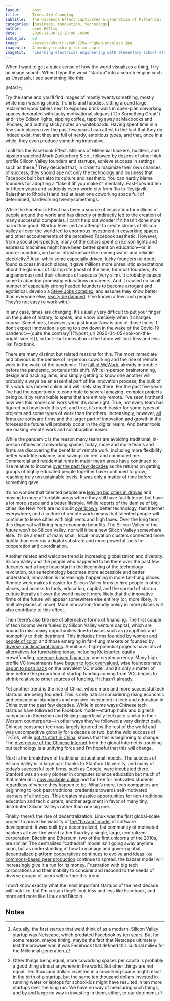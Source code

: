 ```yaml
---
layout:     post
title:      Times Are Changing
subtitle:   The Facebook Effect captivated a generation of Millennial founders, but startups of the future will look more like Linux than Facebook.
categories: [business, innovation, technology]
author:     Lane Rettig
date:       2020-11-30 15:20:00 -0500
issue_id:   60
image:      /assets/shahir-shah-Z2bw-rJgkpg-unsplash.jpg
imagealt:   A monkey reaching for an apple
imagetxt:   "Learning electrical engineering with elementary school students. I think innovation in the future will look less like Facebook and more like this. Estonia, 2017. (Photo by the author)"
---
```

When I want to get a quick sense of how the world visualizes a thing, I try an image search. When I type the word “startup” into a search engine such as Unsplash, I see something like this:

[IMAGE]

Try the same and you’ll find images of mostly twentysomething, mostly white men wearing shorts, t-shirts and hoodies, sitting around large, reclaimed wood tables next to exposed brick walls in open-plan coworking spaces decorated with tacky motivational slogans (“Do Something Great”) and lit by Edison lights, sipping coffee, tapping away at Macbooks and iPhones, and putting sticky notes on whiteboards. Having spent time in a few such places over the past few years I can attest to the fact that they do indeed exist, that they are full of nerdy, ambitious types, and that, once in a while, they even produce something innovative.

I call this the Facebook Effect. Millions of Millennial hackers, hustlers, and hipsters watched Mark Zuckerberg & co., followed by dozens of other high-profile Silicon Valley founders and startups, achieve success in settings such as these.[^1] They decided that, in order to maximize their own chances of success, they should ape not only the technology and business that Facebook built but also its culture and aesthetic. You can hardly blame founders for adopting a “fake it til’ you make it” mentality. Fast-forward ten or fifteen years and suddenly every world city from Rio to Reykjavik, Rajasthan to Rhode Island had at least one coworking space full of determined, hardworking twentysomethings.

While the Facebook Effect has been a source of inspiration for millions of people around the world and has directly or indirectly led to the creation of many successful companies, I can’t help but wonder if it hasn’t done more harm than good. Startup fever and an attempt to create clones of Silicon Valley all over the world led to enormous investment in coworking spaces and other accoutrements of the perceived Facebook aesthetic. However, from a social perspective, many of the dollars spent on Edison lights and espresso machines might have been better spent on education—or, in poorer countries, on basic infrastructure like running water and reliable electricity.[^2] Also, while some especially driven, lucky founders no doubt found success in such places, it gave millions more unrealistic expectations about the glamour of startup life (most of the time, for most founders, it’s unglamorous) and their chances of success (very slim). It probably caused some to abandon promising educations or careers. And it caused no small number of especially strong headed founders to become arrogant and egotistical, develop a [Steve Jobs complex](https://www.wired.com/2015/10/steve-jobs-tech-god-complex/), and assume they know better than everyone else, [reality be damned](https://en.wikipedia.org/wiki/Reality_distortion_field). (I’ve known a few such people. They’re not easy to work with.)

In any case, times are changing. It’s usually very difficult to put your finger on the pulse of history, to speak, and know precisely when it changes course. Sometimes, however, you just know. Now is one of those times. I don’t expect innovation is going to slow down in the wake of the Covid-19 pandemic—[quite the contrary]({%post_url 2020-04-05-look-on-the-bright-side %}), in fact—but innovation in the future will look less and less like Facebook.

There are many distinct but related reasons for this. The most immediate and obvious is the demise of in-person coworking and the rise of remote work in the wake of the pandemic. The [fall of WeWork](https://g.co/kgs/yruUhS), already in trouble before the pandemic, portends this shift. While in-person brainstorming, design and hacking jams, and simply getting to know one another will probably always be an essential part of the innovation process, the bulk of this work has moved online and will likely stay there. For the past five years I’ve had the opportunity to contribute to several amazing, complex projects being built by remarkable teams that are entirely remote. I’ve seen firsthand how well this model can work when it’s done right. True, not every team has figured out how to do this yet, and true, it’s much easier for some types of projects and some types of work than for others. Increasingly, however, [all firms are software firms](https://www.satellitetoday.com/innovation/2019/02/26/microsoft-ceo-every-company-is-now-a-software-company/) and the larger part of innovation and growth in the foreseeable future will probably occur in the digital realm. And better tools are making remote work and collaboration easier.

While the pandemic is the reason many teams are avoiding traditional, in-person offices and coworking spaces today, more and more teams and firms are discovering the benefits of remote work, including more flexibility, better work-life balance, and savings on rent and commute time. Commercial and residential rents in major metro areas have continued to rise relative to income [over the past few decades](https://www.apartmentlist.com/research/rent-growth-since-1960) as the returns on getting groups of highly educated people together have continued to grow, reaching truly unsustainable levels. It was only a matter of time before something gave.

It’s no wonder that talented people are [leaving big cities in droves](https://www.cnbc.com/2020/10/31/why-high-earners-in-finance-and-tech-left-new-york-city.html) and moving to more affordable areas where they still have fast Internet but have a lot more space and a better lifestyle. While reports of the demise of big cities like New York are no doubt [overblown](https://www.nytimes.com/2020/08/24/opinion/jerry-seinfeld-new-york-coronavirus.html?smid=tw-nytopinion&smtyp=cur), better technology, fast Internet everywhere, and a culture of remote work means that talented people will continue to leave cities with high rents and high taxes. Over the long term, this dispersal will bring huge economic benefits. The Silicon Valley of the future won’t be Silicon Valley, nor will it be a new Silicon Valley somewhere else. It’ll be a mesh of many small, local innovation clusters connected more tightly than ever via a digital substrate and more powerful tools for cooperation and coordination.

Another related and welcome trend is increasing globalization and diversity. Silicon Valley and the people who happened to be there over the past few decades had a huge head start in the beginning of the technology revolution, but as technology becomes more accessible and better understood, innovation is increasingly happening in more far-flung places. Remote work makes it easier for Silicon Valley firms to hire people in other places, but access to tools, education, capital, and the spread of startup culture literally all over the world make it more likely that the innovative firms of the future will appear somewhere else entirely (or, more likely, in multiple places at once). More innovation-friendly policy in more places will also contribute to this effect.

Then there’s also the rise of alternative forms of financing. The first couple of tech booms were fueled by Silicon Valley venture capital, which are bound to miss many opportunities due to biases such as groupthink and homophily [to their detriment](https://hbswk.hbs.edu/item/in-venture-capital-birds-of-a-feather-lose-money-together). This includes firms founded by [women and people of color](https://www.entrepreneur.com/article/324743), and those emerging in far-flung markets or founded by [diverse, multicultural teams](https://www.morganstanley.com/ideas/venture-capital-funding-gap). Ambitious, high-potential projects have lots of alternatives for fundraising today, including Kickstarter, equity crowdfunding, [revenue-based financing](https://www.toptal.com/finance/venture-capital-consultants/revenue-based-financing), and cryptocurrency. Many high-profile VC investments have [begun to look overvalued](https://www.economist.com/briefing/2019/04/17/the-wave-of-unicorn-ipos-reveals-silicon-valleys-groupthink), wise founders have [begun to push back](https://www.nytimes.com/2019/01/11/technology/start-ups-rejecting-venture-capital.html) on the prevalent VC model, and it’s only a matter of time before the proportion of startup funding coming from VCs begins to shrink relative to other sources of funding, if it hasn’t already.

Yet another trend is the rise of China, where more and more successful tech startups are being founded. This is only natural considering rising economic and educational standards and massive investment in tech and education in China over the past few decades. While in some ways Chinese tech startups have followed the Facebook model—startup hubs and big tech campuses in Shenzhen and Beijing superficially feel quite similar to their Western counterparts—in other ways they’ve followed a very distinct path. Chinese consumer tech was largely ignored by the rest of the world and was uncompetitive globally for a decade or two, but the wild success of TikTok, while [got its start in China](https://en.wikipedia.org/wiki/TikTok#History), shows that this is beginning to change. The [divergence of the Chinese Internet](https://www.bbc.com/news/business-50570838) from the global Internet is troubling but technology is a unifying force and I’m hopeful that this will change.

Next is the breakdown of traditional educational models. The success of Silicon Valley is in large part thanks to Stanford University, and many of today’s successful tech firms, such as Google, were incubated there. Stanford was an early pioneer in computer science education but much of that material is [now available online](https://online.stanford.edu/courses/soe-ycscs101-sp-computer-science-101) and for free for motivated students, regardless of where they happen to be. What’s more, tech companies are beginning to look past traditional credentials towards self-motivated learners of all stripes. This creates massive opportunities for non-traditional education and tech clusters, another argument in favor of many tiny, distributed Silicon Valleys rather than one big one.

Finally, there’s the rise of decentralization. Linux was the first global-scale project to prove the viability of [the “bazaar” model](https://en.wikipedia.org/wiki/The_Cathedral_and_the_Bazaar) of software development: it was built by a decentralized, flat community of motivated hackers all over the world rather than by a single, large, centralized corporation. Bitcoin and Ethereum, two of the first unicorns of the 2010s, are similar. The centralized “cathedral” model isn’t going away anytime soon, but as understanding of how to manage and govern global, decentralized [platform cooperatives](https://en.wikipedia.org/wiki/Platform_cooperative) continues to evolve and ideas like [commons-based peer production](https://en.wikipedia.org/wiki/Commons-based_peer_production) continue to spread, the bazaar model will increasingly give it a run for its money. Frustration with big tech corporations and their inability to consider and respond to the needs of diverse groups of users will further this trend.

I don’t know exactly what the most important startups of the next decade will look like, but I’m certain they’ll look less and less like Facebook, and more and more like Linux and Bitcoin.


## Notes

[^1]:
     Actually, the first startup that we’d think of as a modern, Silicon Valley startup was Netscape, which predated Facebook by ten years. But for some reason, maybe timing, maybe the fact that Netscape ultimately lost the browser war, it was Facebook that defined this cultural milieu for the Millennial generation.

[^2]:
     Other things being equal, more coworking spaces per capita is probably a good thing almost anywhere in the world. But other things are not equal. Ten thousand dollars invested in a coworking space might result in the birth of a startup, but the same ten thousand dollars invested in running water or laptops for schoolkids might have resulted in ten more startups over the long run. We have no way of measuring such things, and by and large no way in investing in them, either, to our detriment.
